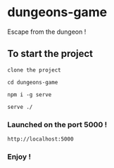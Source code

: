 # dungeons-game
Escape from the dungeon !


## To start the project
`clone the project`

`cd dungeons-game`

`npm i -g serve`

`serve ./`


### Launched on the port 5000 !
`http://localhost:5000`


### Enjoy !
